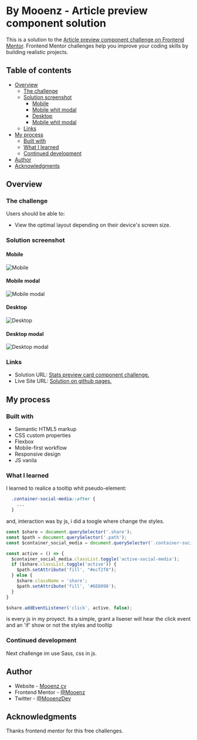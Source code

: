# By Mooenz  - Article preview component solution

This is a solution to the [Article preview component challenge on Frontend Mentor](https://www.frontendmentor.io/challenges/article-preview-component-dYBN_pYFT). Frontend Mentor challenges help you improve your coding skills by building realistic projects. 

## Table of contents

- [Overview](#overview)
  - [The challenge](#the-challenge)
  - [Solution screenshot](#Solution-screenshot)
    - [Mobile](#Mobile)
    - [Mobile whit modal](#Mobile-modal)
    - [Desktop](#Desktop)
    - [Mobile whit modal](#Desktop-modal)
  - [Links](#links)
- [My process](#my-process)
  - [Built with](#built-with)
  - [What I learned](#what-i-learned)
  - [Continued development](#continued-development)
- [Author](#author)
- [Acknowledgments](#acknowledgments)

## Overview

### The challenge

Users should be able to:

- View the optimal layout depending on their device's screen size.

### Solution screenshot

#### Mobile

![Mobile](./solution-capture/mooenz-mobile-solution.png)

#### Mobile modal

![Mobile modal](./solution-capture/mooenz-mobile-tooltip-solution.png)

#### Desktop

![Desktop](./solution-capture/mooenz-desktop-solution.png)

#### Desktop modal

![Desktop modal](./solution-capture/mooenz-tooltip-desktop-solution.png)

### Links

- Solution URL: [Stats preview card component challenge.](https://www.frontendmentor.io/challenges/article-preview-component-dYBN_pYFT/hub/html-css-js-flexbox-mobile-first-and-responsive-design-8hpxxmqUl)
- Live Site URL: [Solution on github pages.](https://mooenz.github.io/portfolio-frontendmentor/article-preview-component-master/)

## My process

### Built with

- Semantic HTML5 markup
- CSS custom properties
- Flexbox
- Mobile-first workflow
- Responsive design
- JS vanila

### What I learned

I learned to realice a tooltip whit pseudo-element:


```css
  .container-social-media::after {
    ...
  }
```
and, interaction was by js, i did a toogle where change the styles.
```js
const $share = document.querySelector('.share');
const $path = document.querySelector('.path');
const $container_social_media = document.querySelector('.container-social-media')

const active = () => {
  $container_social_media.classList.toggle('active-social-media');
  if ($share.classList.toggle('active')) {
    $path.setAttribute('fill', "#ecf2f8");
  } else {
    $share.className = 'share';
    $path.setAttribute('fill', '#6E8098');
  }
}

$share.addEventListener('click', active, false);
```
is every js in my proyect. its a simple, grant a lisener will hear the click event and an 'if' show or not the styles and tooltip

### Continued development

Next challenge im use Sass, css in js.

## Author

- Website - [Mooenz cv](https://mooenz.github.io/curriculum-vitae/)
- Frontend Mentor - [@Mooenz](https://www.frontendmentor.io/profile/Mooenz)
- Twitter - [@MooenzDev](https://www.twitter.com/MooenzDev)

## Acknowledgments

Thanks frontend mentor for this free challenges.